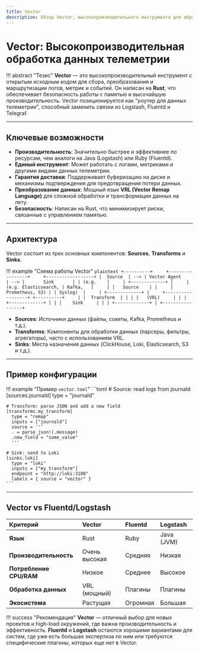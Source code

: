 ```yaml
---
title: Vector
description: Обзор Vector, высокопроизводительного инструмента для обработки и маршрутизации логов и метрик.
---
```


# Vector: Высокопроизводительная обработка данных телеметрии

!!! abstract "Тезис"
    **Vector** — это высокопроизводительный инструмент с открытым исходным кодом для сбора, преобразования и маршрутизации логов, метрик и событий. Он написан на **Rust**, что обеспечивает безопасность работы с памятью и высочайшую производительность. Vector позиционируется как "роутер для данных телеметрии", способный заменить связки из Logstash, Fluentd и Telegraf.

---

## Ключевые возможности

-   **Производительность**: Значительно быстрее и эффективнее по ресурсам, чем аналоги на Java (Logstash) или Ruby (Fluentd).
-   **Единый инструмент**: Может работать с логами, метриками и другими видами данных телеметрии.
-   **Гарантия доставки**: Поддерживает буферизацию на диске и механизмы подтверждения для предотвращения потери данных.
-   **Преобразование данных**: Мощный язык **VRL (Vector Remap Language)** для сложной обработки и трансформации данных на лету.
-   **Безопасность**: Написан на Rust, что минимизирует риски, связанные с управлением памятью.

---

## Архитектура

Vector состоит из трех основных компонентов: **Sources**, **Transforms** и **Sinks**.

!!! example "Схема работы Vector"
    ```plaintext
    +----------+     +-----------------+     +------------------+
    |  Source  | --> | Vector Agent    | --> |       Sink       |
    | (e.g.    |     | +-------------+ |     | (e.g. Elasticsearch,
    | Kafka,   |     | |   Source    | |     |  Prometheus, S3) |
    | Syslog)  |     | +-------------+ |     +------------------+
    +----------+     | |  Transform  | |
                   | |   (VRL)     | |
                   | +-------------+ |
                   | |    Sink     | |
                   | +-------------+ |
                   +-----------------+
    ```

-   **Sources**: Источники данных (файлы, сокеты, Kafka, Prometheus и т.д.).
-   **Transforms**: Компоненты для обработки данных (парсеры, фильтры, агрегаторы), часто с использованием VRL.
-   **Sinks**: Места назначения данных (ClickHouse, Loki, Elasticsearch, S3 и т.д.).

---

## Пример конфигурации

!!! example "Пример `vector.toml`"
    ```toml
    # Source: read logs from journald
    [sources.journald]
      type = "journald"

    # Transform: parse JSON and add a new field
    [transforms.my_transform]
      type = "remap"
      inputs = ["journald"]
      source = '''
      . = parse_json!(.message)
      .new_field = "some_value"
      '''

    # Sink: send to Loki
    [sinks.loki]
      type = "loki"
      inputs = ["my_transform"]
      endpoint = "http://loki:3100"
      labels = { source = "vector" }
    ```

---

## Vector vs Fluentd/Logstash

| Критерий | Vector | Fluentd | Logstash |
| :--- | :--- | :--- | :--- |
| **Язык** | Rust | Ruby | Java (JVM) |
| **Производительность** | Очень высокая | Средняя | Низкая |
| **Потребление CPU/RAM** | Низкое | Среднее | Высокое |
| **Обработка данных** | VRL (мощный) | Плагины | Плагины |
| **Экосистема** | Растущая | Огромная | Большая |

!!! success "Рекомендация"
    **Vector** — отличный выбор для новых проектов и high-load окружений, где важна производительность и эффективность. **Fluentd** и **Logstash** остаются хорошими вариантами для систем, где уже есть большая экспертиза по ним или требуются специфические плагины, которых еще нет в Vector.
